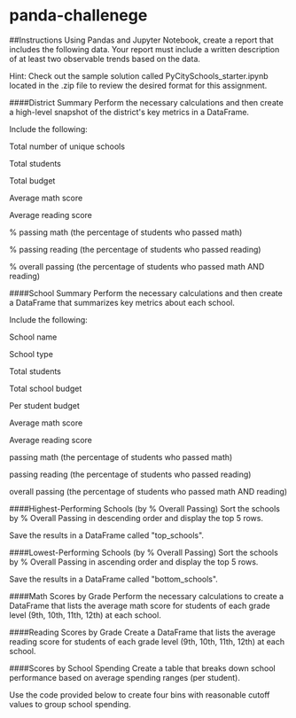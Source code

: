 # panda-challenege
##Instructions
Using Pandas and Jupyter Notebook, create a report that includes the following data. Your report must include a written description of at least two observable trends based on the data.

Hint: Check out the sample solution called PyCitySchools_starter.ipynb located in the .zip file to review the desired format for this assignment.

####District Summary
Perform the necessary calculations and then create a high-level snapshot of the district's key metrics in a DataFrame.

Include the following:

Total number of unique schools

Total students

Total budget

Average math score

Average reading score

% passing math (the percentage of students who passed math)

% passing reading (the percentage of students who passed reading)

% overall passing (the percentage of students who passed math AND reading)

####School Summary
Perform the necessary calculations and then create a DataFrame that summarizes key metrics about each school.

Include the following:

School name

School type

Total students

Total school budget

Per student budget

Average math score

Average reading score

passing math (the percentage of students who passed math)

 passing reading (the percentage of students who passed reading)

 overall passing (the percentage of students who passed math AND reading)

####Highest-Performing Schools (by % Overall Passing)
Sort the schools by % Overall Passing in descending order and display the top 5 rows.

Save the results in a DataFrame called "top_schools".

####Lowest-Performing Schools (by % Overall Passing)
Sort the schools by % Overall Passing in ascending order and display the top 5 rows.

Save the results in a DataFrame called "bottom_schools".

####Math Scores by Grade
Perform the necessary calculations to create a DataFrame that lists the average math score for students of each grade level (9th, 10th, 11th, 12th) at each school.

####Reading Scores by Grade
Create a DataFrame that lists the average reading score for students of each grade level (9th, 10th, 11th, 12th) at each school.

####Scores by School Spending
Create a table that breaks down school performance based on average spending ranges (per student).

Use the code provided below to create four bins with reasonable cutoff values to group school spending.

 
